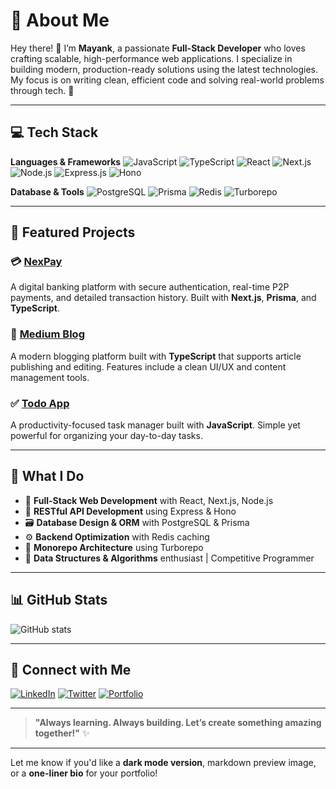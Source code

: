 # 💫 About Me

Hey there! 👋 I’m **Mayank**, a passionate **Full-Stack Developer** who loves crafting scalable, high-performance web applications. I specialize in building modern, production-ready solutions using the latest technologies. My focus is on writing clean, efficient code and solving real-world problems through tech. 🚀

---

## 💻 Tech Stack

**Languages & Frameworks**
![JavaScript](https://img.shields.io/badge/-JavaScript-F7DF1E?style=flat-square\&logo=javascript\&logoColor=black)
![TypeScript](https://img.shields.io/badge/-TypeScript-007ACC?style=flat-square\&logo=typescript\&logoColor=white)
![React](https://img.shields.io/badge/-React-61DAFB?style=flat-square\&logo=react\&logoColor=black)
![Next.js](https://img.shields.io/badge/-Next.js-000000?style=flat-square\&logo=next.js\&logoColor=white)
![Node.js](https://img.shields.io/badge/-Node.js-339933?style=flat-square\&logo=node.js\&logoColor=white)
![Express.js](https://img.shields.io/badge/-Express.js-000000?style=flat-square\&logo=express\&logoColor=white)
![Hono](https://img.shields.io/badge/-Hono-000000?style=flat-square\&logo=hono\&logoColor=white)

**Database & Tools**
![PostgreSQL](https://img.shields.io/badge/-PostgreSQL-336791?style=flat-square\&logo=postgresql\&logoColor=white)
![Prisma](https://img.shields.io/badge/-Prisma-2D3748?style=flat-square\&logo=prisma\&logoColor=white)
![Redis](https://img.shields.io/badge/-Redis-DC382D?style=flat-square\&logo=redis\&logoColor=white)
![Turborepo](https://img.shields.io/badge/-Turborepo-EF4444?style=flat-square\&logo=turborepo\&logoColor=white)

---

## 🚀 Featured Projects

### 💳 [NexPay](https://github.com/its-mayank07/NexPay)

A digital banking platform with secure authentication, real-time P2P payments, and detailed transaction history. Built with **Next.js**, **Prisma**, and **TypeScript**.

### 📝 [Medium Blog](https://github.com/its-mayank07/Medium-Blog)

A modern blogging platform built with **TypeScript** that supports article publishing and editing. Features include a clean UI/UX and content management tools.

### ✅ [Todo App](https://github.com/its-mayank07/Todo)

A productivity-focused task manager built with **JavaScript**. Simple yet powerful for organizing your day-to-day tasks.

---

## 🎯 What I Do

* 🔧 **Full-Stack Web Development** with React, Next.js, Node.js
* 🔗 **RESTful API Development** using Express & Hono
* 🗃️ **Database Design & ORM** with PostgreSQL & Prisma
* ⚙️ **Backend Optimization** with Redis caching
* 🧩 **Monorepo Architecture** using Turborepo
* 🧠 **Data Structures & Algorithms** enthusiast | Competitive Programmer

---

## 📊 GitHub Stats

![GitHub stats](https://github-readme-stats.vercel.app/api?username=its-mayank07\&show_icons=true\&theme=radical)

---

## 🤝 Connect with Me

[![LinkedIn](https://img.shields.io/badge/-LinkedIn-0077B5?style=flat-square\&logo=linkedin\&logoColor=white)](your-linkedin-url)
[![Twitter](https://img.shields.io/badge/-Twitter-1DA1F2?style=flat-square\&logo=twitter\&logoColor=white)](your-twitter-url)
[![Portfolio](https://img.shields.io/badge/-Portfolio-FF6B6B?style=flat-square\&logo=portfolio\&logoColor=white)](your-portfolio-url)

---

> **"Always learning. Always building. Let’s create something amazing together!"** ✨

---

Let me know if you'd like a **dark mode version**, markdown preview image, or a **one-liner bio** for your portfolio!
